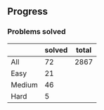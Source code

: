 ## Progress
### Problems solved
|          | solved | total |
|----------|--------|-------|
| All      |   72   |  2867 |
| Easy     |   21   |
| Medium   |   46   |
| Hard     |   5    |

